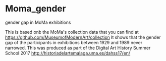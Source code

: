 # Moma_gender
gender gap in MoMa exhibitions

This is based onb the MoMa's collection data that you can find at https://github.com/MuseumofModernArt/collection
It shows that the gender gap of the participants in exhibitions between 1929 and 1989 never narrowed.
This was produced as part of the Digital Art History Summer School 2017 http://historiadelartemalaga.uma.es/dahss17/en/
